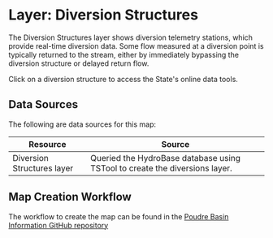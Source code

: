 # Layer: Diversion Structures

The Diversion Structures layer shows diversion telemetry stations,
which provide real-time diversion data.
Some flow measured at a diversion point is typically returned to the stream,
either by immediately bypassing the diversion structure or delayed return flow.

Click on a diversion structure to access the State's online data tools.

## Data Sources

The following are data sources for this map:

| **Resource** | **Source** |
| -- | -- |
| Diversion Structures layer | Queried the HydroBase database using TSTool to create the diversions layer. |

## Map Creation Workflow

The workflow to create the map can be found in the
[Poudre Basin Information GitHub repository](https://github.com/OpenWaterFoundation/owf-infomapper-poudre/tree/master/workflow/CurrentConditions/WaterSupply-Streamflow)
